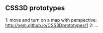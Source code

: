 CSS3D prototypes
---

1: move and turn on a map with perspective: http://xem.github.io/CSS3Dprototypes/1
2: ...